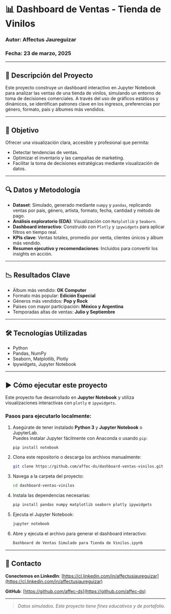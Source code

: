 # 📊 Dashboard de Ventas - Tienda de Vinilos

### Autor: Affectus Jaureguizar  
### Fecha: 23 de marzo, 2025  

---

## 🚀 Descripción del Proyecto

Este proyecto construye un dashboard interactivo en Jupyter Notebook para analizar las ventas de una tienda de vinilos, simulando un entorno de toma de decisiones comerciales. A través del uso de gráficos estáticos y dinámicos, se identifican patrones clave en los ingresos, preferencias por género, formato, país y álbumes más vendidos.

---

## 📌 Objetivo

Ofrecer una visualización clara, accesible y profesional que permita:  
- Detectar tendencias de ventas.  
- Optimizar el inventario y las campañas de marketing.  
- Facilitar la toma de decisiones estratégicas mediante visualización de datos.

---

## 🔍 Datos y Metodología

- **Dataset**: Simulado, generado mediante `numpy` y `pandas`, replicando ventas por país, género, artista, formato, fecha, cantidad y método de pago.
- **Análisis exploratorio (EDA)**: Visualización con `Matplotlib` y `Seaborn`.
- **Dashboard interactivo**: Construido con `Plotly` y `ipywidgets` para aplicar filtros en tiempo real.
- **KPIs clave**: Ventas totales, promedio por venta, clientes únicos y álbum más vendido.
- **Resumen ejecutivo y recomendaciones**: Incluidos para convertir los insights en acción.

---

## 📉 Resultados Clave

- Álbum más vendido: **OK Computer**  
- Formato más popular: **Edición Especial**  
- Géneros más vendidos: **Pop y Rock**  
- Países con mayor participación: **México y Argentina**  
- Temporadas altas de ventas: **Julio y Septiembre**

---

## 🛠 Tecnologías Utilizadas

- Python  
- Pandas, NumPy  
- Seaborn, Matplotlib, Plotly  
- Ipywidgets, Jupyter Notebook

---

## ▶️ Cómo ejecutar este proyecto

Este proyecto fue desarrollado en **Jupyter Notebook** y utiliza visualizaciones interactivas con `plotly` e `ipywidgets`.

### Pasos para ejecutarlo localmente:

1. Asegúrate de tener instalado **Python 3** y **Jupyter Notebook** o JupyterLab.  
   Puedes instalar Jupyter fácilmente con Anaconda o usando `pip`:
   ```bash
   pip install notebook

2. Clona este repositorio o descarga los archivos manualmente:
   ```bash
   git clone https://github.com/affec-ds/dashboard-ventas-vinilos.git

3. Navega a la carpeta del proyecto:
   ```bash
   cd dashboard-ventas-vinilos

5. Instala las dependencias necesarias:
   ```bash
   pip install pandas numpy matplotlib seaborn plotly ipywidgets

7. Ejecuta el Jupyter Notebook:
   ```bash
   jupyter notebook

9. Abre y ejecuta el archivo para generar el dashboard interactivo:
    ```bash
   Dashboard de Ventas Simulado para Tienda de Vinilos.ipynb
   
---

## 📩 Contacto

**Conectemos en LinkedIn**: [https://cl.linkedin.com/in/affectusjaureguizar](https://cl.linkedin.com/in/affectusjaureguizar)

**GitHub**: [https://github.com/affec-ds](https://github.com/affec-ds)  

---

> _Datos simulados. Este proyecto tiene fines educativos y de portafolio._
